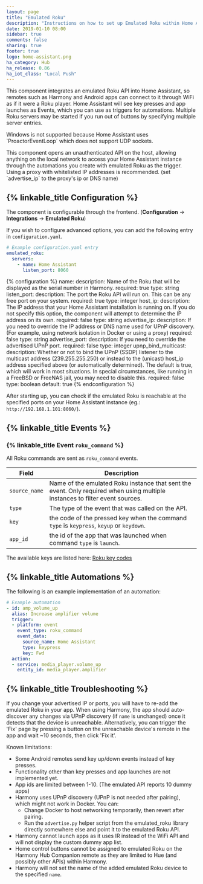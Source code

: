 ```yaml
---
layout: page
title: "Emulated Roku"
description: "Instructions on how to set up Emulated Roku within Home Assistant."
date: 2019-01-10 08:00
sidebar: true
comments: false
sharing: true
footer: true
logo: home-assistant.png
ha_category: Hub
ha_release: 0.86
ha_iot_class: "Local Push"
---
```


This component integrates an emulated Roku API into Home Assistant,
so remotes such as Harmony and Android apps can connect to it through WiFi as if it were a Roku player.
Home Assistant will see key presses and app launches as Events, which you can use as triggers for automations.
Multiple Roku servers may be started if you run out of buttons by specifying multiple server entries.

<p class='note'>
Windows is not supported because Home Assistant uses `ProactorEventLoop` which does not support UDP sockets.
</p>

<p class='note warning'>
This component opens an unauthenticated API on the host, allowing anything on the local network to access
your Home Assistant instance through the automations you create with emulated Roku as the trigger.
Using a proxy with whitelisted IP addresses is recommended. (set `advertise_ip` to the proxy's ip or DNS name)
</p>

## {% linkable_title Configuration %}

The component is configurable through the frontend. (**Configuration** -> **Integrations** -> **Emulated Roku**)

If you wish to configure advanced options, you can add the following entry in `configuration.yaml`.

```yaml
# Example configuration.yaml entry
emulated_roku:
  servers:
    - name: Home Assistant
      listen_port: 8060
```

{% configuration %}
name:
  description: Name of the Roku that will be displayed as the serial number in Harmony.
  required: true
  type: string
listen_port:
  description: The port the Roku API will run on. This can be any free port on your system.
  required: true
  type: integer
host_ip:
  description: The IP address that your Home Assistant installation is running on. If you do not specify this option, the component will attempt to determine the IP address on its own.
  required: false
  type: string
advertise_ip:
  description: If you need to override the IP address or DNS name used for UPnP discovery. (For example, using network isolation in Docker or using a proxy)
  required: false
  type: string
advertise_port:
  description: If you need to override the advertised UPnP port.
  required: false
  type: integer
upnp_bind_multicast:
  description: Whether or not to bind the UPnP (SSDP) listener to the multicast address (239.255.255.250) or instead to the (unicast) host_ip address specified above (or automatically determined). The default is true, which will work in most situations. In special circumstances, like running in a FreeBSD or FreeNAS jail, you may need to disable this.
  required: false
  type: boolean
  default: true
{% endconfiguration %}

After starting up, you can check if the emulated Roku is reachable at the specified ports on your Home Assistant instance (eg.: `http://192.168.1.101:8060/`).

## {% linkable_title Events %}

### {% linkable_title Event `roku_command` %}

All Roku commands are sent as `roku_command` events.

Field | Description
----- | -----------
`source_name` | Name of the emulated Roku instance that sent the event. Only required when using multiple instances to filter event sources.
`type` | The type of the event that was called on the API.
`key` | the code of the pressed key when the command `type` is `keypress`, `keyup` or `keydown`.
`app_id` | the id of the app that was launched when command `type` is `launch`.

The available keys are listed here:
[Roku key codes](https://sdkdocs.roku.com/display/sdkdoc/External+Control+API#ExternalControlAPI-KeypressKeyValues)

## {% linkable_title Automations %}

The following is an example implementation of an automation:
```yaml
# Example automation
- id: amp_volume_up
  alias: Increase amplifier volume
  trigger:
  - platform: event
    event_type: roku_command
    event_data:
      source_name: Home Assistant
      type: keypress
      key: Fwd
  action:
  - service: media_player.volume_up
    entity_id: media_player.amplifier
```

## {% linkable_title Troubleshooting %}

If you change your advertised IP or ports, you will have to re-add the emulated Roku in your app.
When using Harmony, the app should auto-discover any changes via UPnP discovery (if `name` is unchanged) once it detects that the device is unreachable.
Alternatively, you can trigger the 'Fix' page by pressing a button on the unreachable device's remote in the app and wait ~10 seconds, then click 'Fix it'.

Known limitations:
* Some Android remotes send key up/down events instead of key presses.
* Functionality other than key presses and app launches are not implemented yet.
* App ids are limited between 1-10. (The emulated API reports 10 dummy apps)
* Harmony uses UPnP discovery (UPnP is not needed after pairing), which might not work in Docker. You can:
  * Change Docker to host networking temporarily, then revert after pairing.
  * Run the `advertise.py` helper script from the emulated_roku library directly somewhere else and point it to the emulated Roku API.
* Harmony cannot launch apps as it uses IR instead of the WiFi API and will not display the custom dummy app list.
* Home control buttons cannot be assigned to emulated Roku on the Harmony Hub Companion remote as they are limited to Hue (and possibly other APIs) within Harmony.
* Harmony will not set the name of the added emulated Roku device to the specified `name`.
